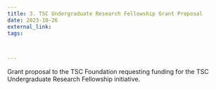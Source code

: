 ```yaml
---
title: 3. TSC Undergraduate Research Fellowship Grant Proposal
date: 2023-10-26
external_link: 
tags:
  


---
```


Grant proposal to the TSC Foundation requesting funding for the TSC Undergraduate Research Fellowship initiative.

<!--more-->
